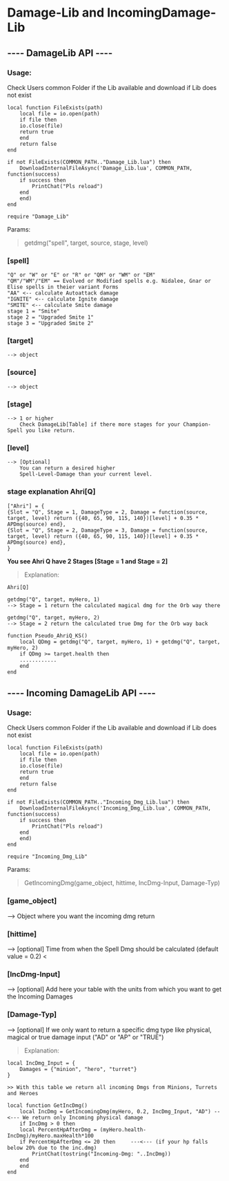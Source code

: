 # **Damage-Lib and IncomingDamage-Lib**



## ---- DamageLib API ----

### Usage:

Check Users common Folder if the Lib available and download if Lib does not exist
```
local function FileExists(path)
    local file = io.open(path)
    if file then
	io.close(file)
	return true
    end
    return false
end

if not FileExists(COMMON_PATH.."Damage_Lib.lua") then   
    DownloadInternalFileAsync('Damage_Lib.lua', COMMON_PATH, function(success)
	if success then
	    PrintChat("Pls reload")
	end
    end)
end

require "Damage_Lib"
```

Params:

> getdmg("spell", target, source, stage, level)

### [spell] 
```
"Q" or "W" or "E" or "R" or "QM" or "WM" or "EM"   
"QM"/"WM"/"EM" == Evolved or Modified spells e.g. Nidalee, Gnar or Elise spells in theier variant Forms
"AA" <-- calculate Autoattack damage
"IGNITE" <-- calculate Ignite damage
"SMITE" <-- calculate Smite damage
stage 1 = "Smite"
stage 2 = "Upgraded Smite 1"
stage 3 = "Upgraded Smite 2"
```		 
### [target]
	--> object

### [source] 
	--> object

### [stage]
	--> 1 or higher
		Check DamageLib[Table] if there more stages for your Champion-Spell you like return.

### [level]
	--> [Optional]
		You can return a desired higher 
		Spell-Level-Damage than your current level.
		

### stage explanation Ahri[Q]
```	  
["Ahri"] = {
{Slot = "Q", Stage = 1, DamageType = 2, Damage = function(source, target, level) return ({40, 65, 90, 115, 140})[level] + 0.35 * APDmg(source) end},
{Slot = "Q", Stage = 2, DamageType = 3, Damage = function(source, target, level) return ({40, 65, 90, 115, 140})[level] + 0.35 * APDmg(source) end},
}
```	  
	  
**You see Ahri Q have 2 Stages [Stage = 1 and Stage = 2]**
	  
> Explanation:
```
Ahri[Q]

getdmg("Q", target, myHero, 1)
--> Stage = 1 return the calculated magical dmg for the Orb way there

getdmg("Q", target, myHero, 2)
--> Stage = 2 return the calculated true Dmg for the Orb way back
```
```
function Pseudo_AhriQ_KS()
    local QDmg = getdmg("Q", target, myHero, 1) + getdmg("Q", target, myHero, 2)
    if QDmg >= target.health then
	............
    end
end
```


## ---- Incoming DamageLib API ----

### Usage:

Check Users common Folder if the Lib available and download if Lib does not exist
```
local function FileExists(path)
    local file = io.open(path)
    if file then
	io.close(file)
	return true
    end
    return false
end

if not FileExists(COMMON_PATH.."Incoming_Dmg_Lib.lua") then   
    DownloadInternalFileAsync('Incoming_Dmg_Lib.lua', COMMON_PATH, function(success)
	if success then
	    PrintChat("Pls reload")
	end
    end)
end

require "Incoming_Dmg_Lib"
```


Params:
> GetIncomingDmg(game_object, hittime, IncDmg-Input, Damage-Typ)

### [game_object] 						
--> Object where you want the incoming dmg return
### [hittime]
--> [optional] Time from when the Spell Dmg should be calculated (default value = 0.2) <
### [IncDmg-Input]
--> [optional] Add here your table with the units from which you want to get the Incoming Damages 
### [Damage-Typ]
--> [optional] If we only want to return a specific dmg type like physical, magical or true damage
    input ("AD" or "AP" or "TRUE") 


> Explanation:
```
local IncDmg_Input = {
    Damages = {"minion", "hero", "turret"}  
}

>> With this table we return all incoming Dmgs from Minions, Turrets and Heroes
```
```
local function GetIncDmg()
    local IncDmg = GetIncomingDmg(myHero, 0.2, IncDmg_Input, "AD") --<--- We return only Incoming physical damage
    if IncDmg > 0 then
	local PercentHpAfterDmg = (myHero.health-IncDmg)/myHero.maxHealth*100
	if PercentHpAfterDmg <= 20 then     ---<--- (if your hp falls below 20% due to the inc.dmg)
	    PrintChat(tostring("Incoming-Dmg: "..IncDmg))
	end
    end
end
```
